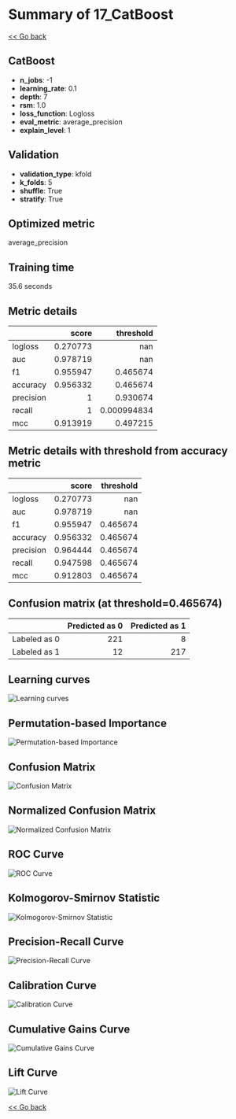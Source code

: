# Summary of 17_CatBoost

[<< Go back](../README.md)


## CatBoost
- **n_jobs**: -1
- **learning_rate**: 0.1
- **depth**: 7
- **rsm**: 1.0
- **loss_function**: Logloss
- **eval_metric**: average_precision
- **explain_level**: 1

## Validation
 - **validation_type**: kfold
 - **k_folds**: 5
 - **shuffle**: True
 - **stratify**: True

## Optimized metric
average_precision

## Training time

35.6 seconds

## Metric details
|           |    score |     threshold |
|:----------|---------:|--------------:|
| logloss   | 0.270773 | nan           |
| auc       | 0.978719 | nan           |
| f1        | 0.955947 |   0.465674    |
| accuracy  | 0.956332 |   0.465674    |
| precision | 1        |   0.930674    |
| recall    | 1        |   0.000994834 |
| mcc       | 0.913919 |   0.497215    |


## Metric details with threshold from accuracy metric
|           |    score |   threshold |
|:----------|---------:|------------:|
| logloss   | 0.270773 |  nan        |
| auc       | 0.978719 |  nan        |
| f1        | 0.955947 |    0.465674 |
| accuracy  | 0.956332 |    0.465674 |
| precision | 0.964444 |    0.465674 |
| recall    | 0.947598 |    0.465674 |
| mcc       | 0.912803 |    0.465674 |


## Confusion matrix (at threshold=0.465674)
|              |   Predicted as 0 |   Predicted as 1 |
|:-------------|-----------------:|-----------------:|
| Labeled as 0 |              221 |                8 |
| Labeled as 1 |               12 |              217 |

## Learning curves
![Learning curves](learning_curves.png)

## Permutation-based Importance
![Permutation-based Importance](permutation_importance.png)
## Confusion Matrix

![Confusion Matrix](confusion_matrix.png)


## Normalized Confusion Matrix

![Normalized Confusion Matrix](confusion_matrix_normalized.png)


## ROC Curve

![ROC Curve](roc_curve.png)


## Kolmogorov-Smirnov Statistic

![Kolmogorov-Smirnov Statistic](ks_statistic.png)


## Precision-Recall Curve

![Precision-Recall Curve](precision_recall_curve.png)


## Calibration Curve

![Calibration Curve](calibration_curve_curve.png)


## Cumulative Gains Curve

![Cumulative Gains Curve](cumulative_gains_curve.png)


## Lift Curve

![Lift Curve](lift_curve.png)



[<< Go back](../README.md)
